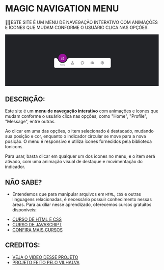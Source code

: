 # MAGIC NAVIGATION MENU
👨‍💻ESTE SITE É UM MENU DE NAVEGAÇÃO INTERATIVO COM ANIMAÇÕES E ÍCONES QUE MUDAM CONFORME O USUÁRIO CLICA NAS OPÇÕES. 

<img src="FOTO.png" align="center" width="500"> <br>

## DESCRIÇÃO:
Este site é um **menu de navegação interativo** com animações e ícones que mudam conforme o usuário clica nas opções, como "Home", "Profile", "Message", entre outras. 

Ao clicar em uma das opções, o item selecionado é destacado, mudando sua posição e cor, enquanto o indicador circular se move para a nova posição. O menu é responsivo e utiliza ícones fornecidos pela biblioteca Ionicons.

Para usar, basta clicar em qualquer um dos ícones no menu, e o item será ativado, com uma animação visual de destaque e movimentação do indicador.

## NÃO SABE?
- Entendemos que para manipular arquivos em `HTML`, `CSS` e outras linguagens relacionadas, é necessário possuir conhecimento nessas áreas. Para auxiliar nesse aprendizado, oferecemos cursos gratuitos disponíveis:
* [CURSO DE HTML E CSS](https://github.com/VILHALVA/CURSO-DE-HTML-E-CSS)
* [CURSO DE JAVASCRIPT](https://github.com/VILHALVA/CURSO-DE-JAVASCRIPT)
* [CONFIRA MAIS CURSOS](https://github.com/VILHALVA?tab=repositories&q=+topic:CURSO)

## CREDITOS:
- [VEJA O VIDEO DESSE PROJETO](https://youtu.be/ArTVfdHOB-M?si=s-sGpZWUdPuP9jLm)
- [PROJETO FEITO PELO VILHALVA](https://github.com/VILHALVA)
